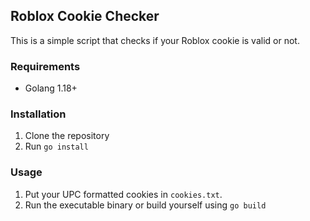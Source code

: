 ## Roblox Cookie Checker

This is a simple script that checks if your Roblox cookie is valid or not.

### Requirements

* Golang 1.18+

### Installation

1. Clone the repository
2. Run `go install`

### Usage

1. Put your UPC formatted cookies in `cookies.txt`.
2. Run the executable binary or build yourself using `go build`
